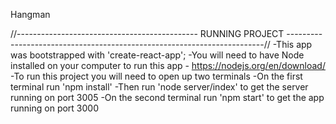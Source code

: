 Hangman


//--------------------------------------------- RUNNING PROJECT ------------------------------------------------------------------------//
-This app was bootstrapped with 'create-react-app';
-You will need to have Node installed on your computer to run this app - https://nodejs.org/en/download/
-To run this project you will need to open up two terminals
-On the first terminal run 'npm install' -Then run 'node server/index' to get the server running on port 3005
-On the second terminal run 'npm start' to get the app running on port 3000



